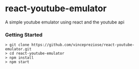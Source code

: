 # react-youtube-emulator

A simple youtube emulator using react and the youtube api

### Getting Started

```
> git clone https://github.com/vincepreziose/react-youtube-emulator.git
> cd react-youtube-emulator
> npm install
> npm start
```